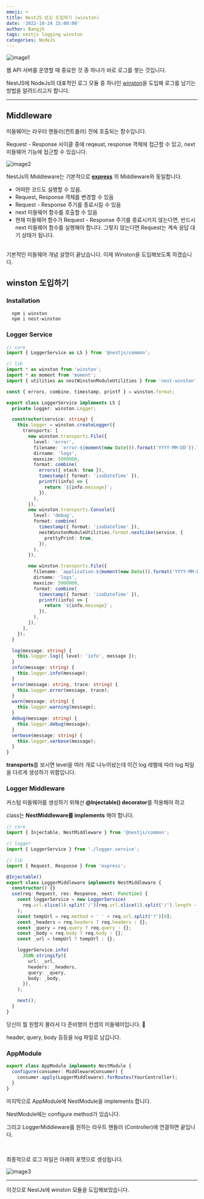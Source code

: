 ```yaml
---
emoji: ☀️
title: NestJS 로깅 도입하기 (winston)
date: '2022-10-24 15:00:00'
author: Bangjh
tags: nestjs logging winston
categories: NodeJs
---
```


![image1](image1.png)

웹 API 서버를 운영할 때 중요한 것 중 하나가 바로 로그를 쌓는 것입니다.

NestJS에 NodeJs의 대표적인 로그 모듈 중 하나인 [winston](https://www.npmjs.com/package/winston)을 도입해 로그를 남기는 방법을 알려드리고자 합니다.

---

## Middleware

미들웨어는 라우터 핸들러(컨트롤러) 전에 호출되는 함수입니다.

Request - Response 사이클 중에 reqeust, response 객체에 접근할 수 있고, next 미들웨어 기능에 접근할 수 있습니다.

![image2](image2.png)

NestJs의 Middleware는 기본적으로 **[express](https://expressjs.com/en/guide/using-middleware.html)** 의 Middleware와 동일합니다.

- 어떠한 코드도 실행할 수 있음.
- Request, Response 객체를 변경할 수 있음
- Request - Response 주기를 종료시킬 수 있음
- next 미들웨어 함수를 호출할 수 있음
- 현재 미들웨어 함수가 Request - Response 주기를 종료시키지 않는다면, 반드시 next 미들웨어 함수를 실행해야 합니다. 그렇지 않는다면 Request는 계속 응답 대기 상태가 됩니다.

<br >
기본적인 미들웨어 개념 설명이 끝났습니다. 이제 Winston을 도입해보도록 하겠습니다.

## winston 도입하기

### Installation

```bash
  npm i winston
  npm i nest-winston
```

### Logger Service

```ts
// core
import { LoggerService as LS } from '@nestjs/common';

// lib
import * as winston from 'winston';
import * as moment from 'moment';
import { utilities as nestWinstonModuleUtilities } from 'nest-winston';

const { errors, combine, timestamp, printf } = winston.format;

export class LoggerService implements LS {
  private logger: winston.Logger;

  constructor(service: string) {
    this.logger = winston.createLogger({
      transports: [
        new winston.transports.File({
          level: 'error',
          filename: `error-${moment(new Date()).format('YYYY-MM-DD')}.log`,
          dirname: 'logs',
          maxsize: 5000000,
          format: combine(
            errors({ stack: true }),
            timestamp({ format: 'isoDateTime' }),
            printf((info) => {
              return `${info.message}`;
            }),
          ),
        }),
        new winston.transports.Console({
          level: 'debug',
          format: combine(
            timestamp({ format: 'isoDateTime' }),
            nestWinstonModuleUtilities.format.nestLike(service, {
              prettyPrint: true,
            }),
          ),
        }),

        new winston.transports.File({
          filename: `application-${moment(new Date()).format('YYYY-MM-DD')}.log`,
          dirname: 'logs',
          maxsize: 5000000,
          format: combine(
            timestamp({ format: 'isoDateTime' }),
            printf((info) => {
              return `${info.message}`;
            }),
          ),
        }),
      ],
    });
  }

  log(message: string) {
    this.logger.log({ level: 'info', message });
  }
  info(message: string) {
    this.logger.info(message);
  }
  error(message: string, trace: string) {
    this.logger.error(message, trace);
  }
  warn(message: string) {
    this.logger.warning(message);
  }
  debug(message: string) {
    this.logger.debug(message);
  }
  verbose(message: string) {
    this.logger.verbose(message);
  }
}
```

**transports**를 보시면 level을 여러 개로 나누어놨는데 이건 log 레벨에 따라 log 파일을 다르게 생성하기 위함입니다.

### Logger Middleware

커스텀 미들웨어를 생성하기 위해선 **@Injectable() decorator**를 적용해야 하고

class는 **NestMiddleware를 implements** 해야 합니다.

```ts
// core
import { Injectable, NestMiddleware } from '@nestjs/common';

// logger
import { LoggerService } from './logger.service';

// lib
import { Request, Response } from 'express';

@Injectable()
export class LoggerMiddleware implements NestMiddleware {
  constructor() {}
  use(req: Request, res: Response, next: Function) {
    const loggerService = new LoggerService(
      req.url.slice(1).split('/')[req.url.slice(1).split('/').length - 1],
    );
    const tempUrl = req.method + ' ' + req.url.split('?')[0];
    const _headers = req.headers ? req.headers : {};
    const _query = req.query ? req.query : {};
    const _body = req.body ? req.body : {};
    const _url = tempUrl ? tempUrl : {};

    loggerService.info(
      JSON.stringify({
        url: _url,
        headers: _headers,
        query: _query,
        body: _body,
      }),
    );

    next();
  }
}
```

당신이 뭘 원할지 몰라서 다 준비했어 컨셉의 미들웨어입니다. 🤣

header, query, body 등등을 log 파일로 남깁니다.

### AppModule

```ts
export class AppModule implements NestModule {
  configure(consumer: MiddlewareConsumer) {
    consumer.apply(LoggerMiddleware).forRoutes(YourController);
  }
}
```

마지막으로 AppModule에 NestModule을 implements 합니다.

NestModule에는 configure method가 있습니다.

그리고 LoggerMiddleware를 원하는 라우트 핸들러 (Controller)에 연결하면 끝입니다.

<br >

최종적으로 로그 파일은 아래의 포맷으로 생성됩니다.

![image3](image3.png)

---

이것으로 NestJs에 winston 모듈을 도입해보았습니다.

```toc

```
